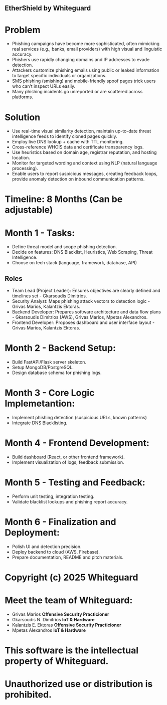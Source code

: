 ## EtherShield by Whiteguard

# Problem
- Phishing campaigns have become more sophisticated, often mimicking real services (e.g., banks, email providers) with high visual and linguistic accuracy.
- Phishers use rapidly changing domains and IP addresses to evade detection.
- Attackers customize phishing emails using public or leaked information to target specific individuals or organizations.
- SMS phishing (smishing) and mobile-friendly spoof pages trick users who can’t inspect URLs easily.
- Many phishing incidents go unreported or are scattered across platforms.

# Solution
- Use real-time visual similarity detection, maintain up-to-date threat intelligence feeds to identify cloned pages quickly.
- Employ live DNS lookup + cache with TTL monitoring.
- Cross-reference WHOIS data and certificate transparency logs.
- Use heuristics based on domain age, registrar reputation, and hosting location.
- Monitor for targeted wording and context using NLP (natural language processing).
- Enable users to report suspicious messages, creating feedback loops, provide anomaly detection on inbound communication patterns.


# Timeline: 8 Months (Can be adjustable)
# Month 1 - Tasks:
- Define threat model and scope phishing detection.
- Decide on features: DNS Blacklist, Heuristics, Web Scraping, Threat Intelligence.
- Choose on tech stack (language, framework, database, API)

## Roles
- Team Lead (Project Leader): Ensures objectives are clearly defined and timelines set - Gkarsoudis Dimitrios.
- Security Analyst: Maps phishing attack vectors to detection logic - Grivas Marios, Kalantzis Ektoras.
- Backend Developer: Prepares software architecture and data flow plans - Gkarsoudis Dimitrios (AWS), Grivas Marios, Mpetas Alexandros.
- Frontend Developer: Proposes dashboard and user interface layout - Grivas Marios, Kalantzis Ektoras.

# Month 2 - Backend Setup:
- Build FastAPI/Flask server skeleton.
- Setup MongoDB/PostgreSQL.
- Design database schema for phishing logs.

# Month 3 - Core Logic Implemetantion:
- Implement phishing detection (suspicious URLs, known patterns)
- Integrate DNS Blacklisting.

# Month 4 - Frontend Development: 
- Build dashboard (React, or other frontend framework).
- Implement visualization of logs, feedback submission.

# Month 5 - Testing and Feedback:
- Perform unit testing, integration testing.
- Validate blacklist lookups and phishing report accuracy.

# Month 6 - Finalization and Deployment:
- Polish UI and detection precision.
- Deploy backend to cloud (AWS, Firebase).
- Prepare documentation, README and pitch materials.

# Copyright (c) 2025 Whiteguard 
# Meet the team of Whiteguard:
- Grivas Marios **Offensive Security Practicioner**
- Gkarsoudis N. Dimitrios **IoT & Hardware**
- Kalantzis E. Ektoras **Offensive Security Practicioner**
- Mpetas Alexandros **IoT & Hardware**
# This software is the intellectual property of Whiteguard.
# Unauthorized use or distribution is prohibited.
